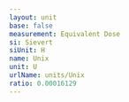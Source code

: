```yaml
---
layout: unit
base: false
measurement: Equivalent Dose
si: Sievert
siUnit: H
name: Unix
unit: U
urlName: units/Unix
ratio: 0.00016129
---
```

